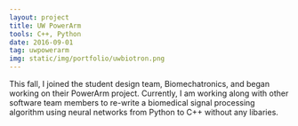 ```yaml
---
layout: project
title: UW PowerArm
tools: C++, Python
date: 2016-09-01
tag: uwpowerarm
img: static/img/portfolio/uwbiotron.png
---
```


This fall, I joined the student design team, Biomechatronics, and began working on their PowerArm project. Currently, I am working along with other software team members to re-write a biomedical signal processing algorithm using neural networks from Python to C++ without any libaries. 